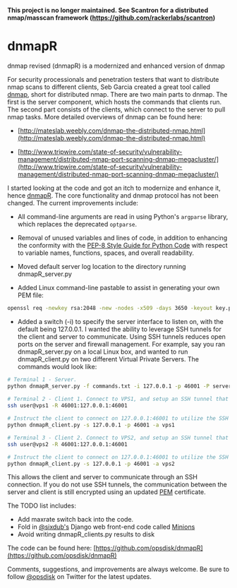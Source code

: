 **This project is no longer maintained.  See Scantron for a distributed nmap/masscan framework (<https://github.com/rackerlabs/scantron>)**

# dnmapR
dnmap revised (dnmapR) is a modernized and enhanced version of dnmap

For security processionals and penetration testers that want to distribute nmap scans to different clients, Seb Garcia created a great tool called [dnmap](http://sourceforge.net/projects/dnmap), short for distributed nmap.  There are two main parts to dnmap.  The first is the server component, which hosts the commands that clients run.  The second part consists of the clients, which connect to the server to pull nmap tasks.  More detailed overviews of dnmap can be found here:

* [http://mateslab.weebly.com/dnmap-the-distributed-nmap.html](http://mateslab.weebly.com/dnmap-the-distributed-nmap.html)

* [http://www.tripwire.com/state-of-security/vulnerability-management/distributed-nmap-port-scanning-dnmap-megacluster/](http://www.tripwire.com/state-of-security/vulnerability-management/distributed-nmap-port-scanning-dnmap-megacluster/)

I started looking at the code and got an itch to modernize and enhance it, hence [dnmapR](https://github.com/opsdisk/dnmapR).  The core functionality and dnmap protocol has not been changed. The current improvements include:

* All command-line arguments are read in using Python's `argparse` library, which replaces the deprecated `optparse`.

* Removal of unused variables and lines of code, in addition to enhancing the conformity with the [PEP-8 Style Guide for Python Code](https://www.python.org/dev/peps/pep-0008/) with respect to variable names, functions, spaces, and overall readability.

* Moved default server log location to the directory running dnmapR_server.py

* Added Linux command-line pastable to assist in generating your own PEM file:
```bash
openssl req -newkey rsa:2048 -new -nodes -x509 -days 3650 -keyout key.pem -out server.pem;cat key.pem >> server.pem; rm -f key.pm
```

* Added a switch (-i) to specify the server interface to listen on, with the default being 127.0.0.1.  I wanted the ability to leverage SSH tunnels for the client and server to communicate.  Using SSH tunnels reduces open ports on the server and firewall management.  For example, say you ran dnmapR\_server.py on a local Linux box, and wanted to run dnmapR_client.py on two different Virtual Private Servers.  The commands would look like:

```bash
# Terminal 1 - Server.
python dnmapR_server.py -f commands.txt -i 127.0.0.1 -p 46001 -P server.pem 
   
# Terminal 2 - Client 1. Connect to VPS1, and setup an SSH tunnel that redirects all traffic hitting 127.0.0.1:46001 on VPS1 to the server on 127.0.0.1:46001
ssh user@vps1 -R 46001:127.0.0.1:46001

# Instruct the client to connect on 127.0.0.1:46001 to utilize the SSH tunnel
python dnmapR_client.py -s 127.0.0.1 -p 46001 -a vps1

# Terminal 3 - Client 2. Connect to VPS2, and setup an SSH tunnel that redirects all traffic hitting 127.0.0.1:46001 on VPS2 to the server on 127.0.0.1:46001
ssh user@vps2 -R 46001:127.0.0.1:46001

# Instruct the client to connect on 127.0.0.1:46001 to utilize the SSH tunnel
python dnmapR_client.py -s 127.0.0.1 -p 46001 -a vps2
```

This allows the client and server to communicate through an SSH connection.  If you do not use SSH tunnels, the communication between the server and client is still encrypted using an updated [PEM](http://en.wikipedia.org/wiki/Privacy-enhanced_Electronic_Mail) certificate.

The TODO list includes:

* Add maxrate switch back into the code.  
* Fold in [@sixdub's](https://twitter.com/sixdub) Django web front-end code called [Minions](https://github.com/sixdub/Minions) 
* Avoid writing dnmapR_clients.py results to disk

The code can be found here: [https://github.com/opsdisk/dnmapR](https://github.com/opsdisk/dnmapR)

Comments, suggestions, and improvements are always welcome. Be sure to follow [@opsdisk](https://twitter.com/opsdisk) on Twitter for the latest updates.
 
